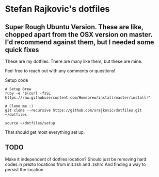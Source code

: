 # Stefan Rajkovic's dotfiles
## Super Rough Ubuntu Version. These are like, chopped apart from the OSX version on master. I'd recommend against them, but I needed some quick fixes

These are my dotfiles. There are many like them, but these are mine.

Feel free to reach out with any comments or questions!

Setup code
```
# Setup Brew
ruby -e "$(curl -fsSL https://raw.githubusercontent.com/Homebrew/install/master/install)"

# Clone me :)
git clone --recursive https://github.com/srajkovic/dotfiles.git ~/dotfiles

source ~/dotfiles/setup
```

That should get most everything set up.

## TODO
Make it independent of dotfiles location?
Should just be removing hard codes in prezto locations from init.zsh and .zshrc
And finding a way to persist the location.
